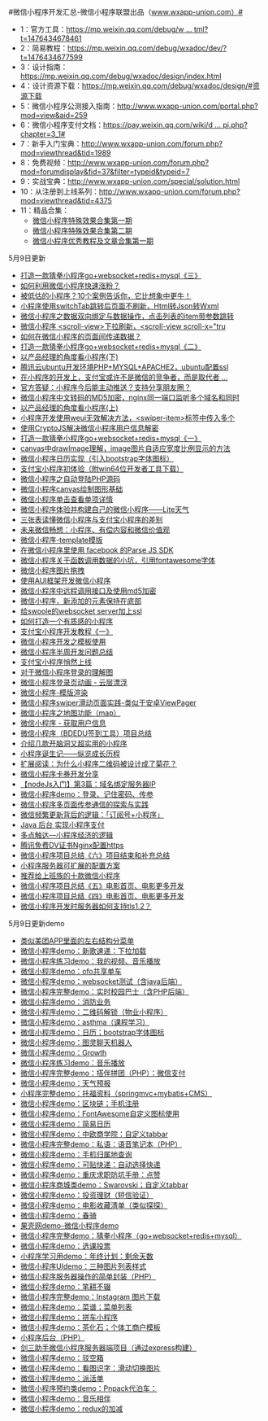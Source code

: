 #微信小程序开发汇总-微信小程序联盟出品（www.wxapp-union.com）#
 - 1：官方工具：[https://mp.weixin.qq.com/debug/w ... tml?t=1476434678461](https://mp.weixin.qq.com/debug/wxadoc/dev/devtools/download.html?t=1476434678461)
 - 2：简易教程：https://mp.weixin.qq.com/debug/wxadoc/dev/?t=1476434677599
 - 3：设计指南：https://mp.weixin.qq.com/debug/wxadoc/design/index.html
 - 4：设计资源下载：https://mp.weixin.qq.com/debug/wxadoc/design/#资源下载
 - 5：微信小程序公测接入指南：http://www.wxapp-union.com/portal.php?mod=view&aid=259
 - 6：微信小程序支付文档：[https://pay.weixin.qq.com/wiki/d ... pi.php?chapter=3_1#](https://pay.weixin.qq.com/wiki/doc/api/wxa/wxa_api.php?chapter=3_1#)
 - 7：新手入门宝典：http://www.wxapp-union.com/forum.php?mod=viewthread&tid=1989
 - 8：免费视频：http://www.wxapp-union.com/forum.php?mod=forumdisplay&fid=37&filter=typeid&typeid=7
 - 9：实战宝典：http://www.wxapp-union.com/special/solution.html
 - 10：从注册到上线系列：http://www.wxapp-union.com/forum.php?mod=viewthread&tid=4375
 - 11：精品合集：
    - [微信小程序特殊效果合集第一期](http://www.wxapp-union.com/forum.php?mod=viewthread&tid=4727)
    - [微信小程序特殊效果合集第二期](http://www.wxapp-union.com/forum.php?mod=viewthread&tid=4811)
    - [微信小程序优秀教程及文章合集第一期](http://www.wxapp-union.com/forum.php?mod=viewthread&tid=4742)
       
       
       
5月9日更新
 - [打造一款猜拳小程序go+websocket+redis+mysql《三》](http://www.wxapp-union.com/portal.php?mod=view&amp;aid=2195)
- [如何利用微信小程序快速涨粉？](http://www.wxapp-union.com/portal.php?mod=view&amp;aid=2198)
- [被低估的小程序？10个案例告诉你，它比想象中更牛！](http://www.wxapp-union.com/portal.php?mod=view&amp;aid=2199)
- [小程序使用switchTab跳转后页面不刷新，Html转Json转Wxml](http://www.wxapp-union.com/portal.php?mod=view&amp;aid=2191)
- [微信小程序之数据双向绑定与数据操作，点击列表的item带参数跳转](http://www.wxapp-union.com/portal.php?mod=view&amp;aid=2196)
- [微信小程序 &lt;scroll-view&gt;下拉刷新，&lt;scroll-view scroll-x=&quot;tru](http://www.wxapp-union.com/portal.php?mod=view&amp;aid=2192)
- [如何在微信小程序的页面间传递数据？](http://www.wxapp-union.com/portal.php?mod=view&amp;aid=2200)
- [打造一款猜拳小程序go+websocket+redis+mysql《二》](http://www.wxapp-union.com/portal.php?mod=view&amp;aid=2194)
- [以产品经理的角度看小程序(下)](http://www.wxapp-union.com/portal.php?mod=view&amp;aid=2197)
- [腾讯云ubuntu开发环境PHP+MYSQL+APACHE2，ubuntu配置ssl](http://www.wxapp-union.com/portal.php?mod=view&amp;aid=2193)
- [在小程序的开发上，支付宝或许不是微信的竞争者，而是取代者 ...](http://www.wxapp-union.com/portal.php?mod=view&amp;aid=2189)
- [官方答疑：小程序今后能主动推送？支持分享朋友圈？](http://www.wxapp-union.com/portal.php?mod=view&amp;aid=2187)
- [微信小程序中文转码的MD5加密，nginx同一端口监听多个域名和同时](http://www.wxapp-union.com/portal.php?mod=view&amp;aid=2186)
- [以产品经理的角度看小程序(上)](http://www.wxapp-union.com/portal.php?mod=view&amp;aid=2181)
- [小程序开发使用weui无效解决方法，&lt;swiper-item&gt;标签中传入多个](http://www.wxapp-union.com/portal.php?mod=view&amp;aid=2183)
- [使用CryptoJS解决微信小程序用户信息解密](http://www.wxapp-union.com/portal.php?mod=view&amp;aid=2188)
- [打造一款猜拳小程序go+websocket+redis+mysql《一》](http://www.wxapp-union.com/portal.php?mod=view&amp;aid=2190)
- [canvas中drawImage理解，image图片自适应宽度比例显示的方法](http://www.wxapp-union.com/portal.php?mod=view&amp;aid=2184)
- [微信小程序日历实现（引入bootstrap字体图标）](http://www.wxapp-union.com/portal.php?mod=view&amp;aid=2182)
- [支付宝小程序初体验（附win64位开发者工具下载）](http://www.wxapp-union.com/portal.php?mod=view&amp;aid=2185)
- [微信小程序之自动登陆PHP源码](http://www.wxapp-union.com/portal.php?mod=view&amp;aid=2180)
- [微信小程序canvas绘制图形基础](http://www.wxapp-union.com/portal.php?mod=view&amp;aid=2172)
- [微信小程序单击查看单项详情](http://www.wxapp-union.com/portal.php?mod=view&amp;aid=2171)
- [微信小程序体验并构建自己的微信小程序——Lite天气](http://www.wxapp-union.com/portal.php?mod=view&amp;aid=2176)
- [三张表读懂微信小程序与支付宝小程序的差别](http://www.wxapp-union.com/portal.php?mod=view&amp;aid=2175)
- [未来微信畅想：小程序、有偿内容和微信价值观](http://www.wxapp-union.com/portal.php?mod=view&amp;aid=2177)
- [微信小程序-template模版](http://www.wxapp-union.com/portal.php?mod=view&amp;aid=2170)
- [在微信小程序里使用 facebook 的Parse JS SDK](http://www.wxapp-union.com/portal.php?mod=view&amp;aid=2179)
- [微信小程序关于函数调用数据的小坑，引用fontawesome字体](http://www.wxapp-union.com/portal.php?mod=view&amp;aid=2174)
- [微信小程序图片拖拽](http://www.wxapp-union.com/portal.php?mod=view&amp;aid=2173)
- [使用AUI框架开发微信小程序](http://www.wxapp-union.com/portal.php?mod=view&amp;aid=2178)
- [微信小程序中远程调用接口及使用md5加密](http://www.wxapp-union.com/portal.php?mod=view&amp;aid=2165)
- [微信小程序，新添加的元素保持在底部](http://www.wxapp-union.com/portal.php?mod=view&amp;aid=2160)
- [给swoole的websocket server加上ssl](http://www.wxapp-union.com/portal.php?mod=view&amp;aid=2164)
- [如何打造一个有质感的小程序](http://www.wxapp-union.com/portal.php?mod=view&amp;aid=2162)
- [支付宝小程序开发教程《一》](http://www.wxapp-union.com/portal.php?mod=view&amp;aid=2166)
- [微信小程序开发之模板使用](http://www.wxapp-union.com/portal.php?mod=view&amp;aid=2159)
- [微信小程序半周开发问题总结](http://www.wxapp-union.com/portal.php?mod=view&amp;aid=2167)
- [支付宝小程序悄然上线](http://www.wxapp-union.com/portal.php?mod=view&amp;aid=2163)
- [对于微信小程序登录的理解图](http://www.wxapp-union.com/portal.php?mod=view&amp;aid=2161)
- [微信小程序登录页动画 - 云层漂浮](http://www.wxapp-union.com/portal.php?mod=view&amp;aid=2168)
- [微信小程序-模版渲染](http://www.wxapp-union.com/portal.php?mod=view&amp;aid=2158)
- [微信小程序swiper滑动页面实践-类似于安卓ViewPager](http://www.wxapp-union.com/portal.php?mod=view&amp;aid=2153)
- [微信小程序之地图功能（map）](http://www.wxapp-union.com/portal.php?mod=view&amp;aid=2151)
- [微信小程序 - 获取用户信息](http://www.wxapp-union.com/portal.php?mod=view&amp;aid=2157)
- [微信小程序（BDEDU签到工具）项目总结](http://www.wxapp-union.com/portal.php?mod=view&amp;aid=2152)
- [介绍几款开脑洞又超实用的小程序](http://www.wxapp-union.com/portal.php?mod=view&amp;aid=2155)
- [小程序诞生记——纵览成长历程](http://www.wxapp-union.com/portal.php?mod=view&amp;aid=2156)
- [扩展阅读：为什么小程序二维码被设计成了菊花？](http://www.wxapp-union.com/portal.php?mod=view&amp;aid=2154)
- [微信小程序卡券开发分享](http://www.wxapp-union.com/portal.php?mod=view&amp;aid=2150)
- [【nodeJs入门】第3篇：域名绑定服务器IP](http://www.wxapp-union.com/portal.php?mod=view&amp;aid=2148)
- [微信小程序demo：登录、记住密码、传参](http://www.wxapp-union.com/portal.php?mod=view&amp;aid=2149)
- [微信小程序多页面传参通信的探索与实践](http://www.wxapp-union.com/portal.php?mod=view&amp;aid=2142)
- [微信频繁更新背后的逻辑：「订阅号+小程序」](http://www.wxapp-union.com/portal.php?mod=view&amp;aid=2147)
- [Java 后台 实现小程序支付](http://www.wxapp-union.com/portal.php?mod=view&amp;aid=2145)
- [多点触达—小程序经济的逻辑](http://www.wxapp-union.com/portal.php?mod=view&amp;aid=2143)
- [腾讯免费DV证书Nginx配置https](http://www.wxapp-union.com/portal.php?mod=view&amp;aid=2146)
- [微信小程序项目总结《六》项目结束和补充总结](http://www.wxapp-union.com/portal.php?mod=view&amp;aid=2140)
- [小程序服务器可扩展的配置方案](http://www.wxapp-union.com/portal.php?mod=view&amp;aid=2141)
- [推荐给上班族的十款微信小程序](http://www.wxapp-union.com/portal.php?mod=view&amp;aid=2144)
- [微信小程序项目总结《五》电影首页、电影更多开发](http://www.wxapp-union.com/portal.php?mod=view&amp;aid=2139)
- [微信小程序项目总结《四》电影首页、电影更多开发](http://www.wxapp-union.com/portal.php?mod=view&amp;aid=2138)
- [微信小程序开发时服务器如何支持tls1.2？](http://www.wxapp-union.com/portal.php?mod=view&amp;aid=2169)

5月9日更新demo

- [类似美团APP里面的左右结构分菜单](http://www.wxapp-union.com/forum.php?mod=viewthread&amp;tid=4970)
- [微信小程序demo：新歌速递：下拉加载](http://www.wxapp-union.com/forum.php?mod=viewthread&amp;tid=4963)
- [微信小程序练习demo：我的视频、音乐播放](http://www.wxapp-union.com/forum.php?mod=viewthread&amp;tid=4962)
- [微信小程序demo：ofo共享单车](http://www.wxapp-union.com/forum.php?mod=viewthread&amp;tid=4961)
- [微信小程序demo：websocket测试（含java后端）](http://www.wxapp-union.com/forum.php?mod=viewthread&amp;tid=4959)
- [微信小程序完整demo：实时校园巴士（含PHP后端）](http://www.wxapp-union.com/forum.php?mod=viewthread&amp;tid=4958)
- [微信小程序demo：消防业务](http://www.wxapp-union.com/forum.php?mod=viewthread&amp;tid=4957)
- [微信小程序demo：二维码解锁（物业小程序）](http://www.wxapp-union.com/forum.php?mod=viewthread&amp;tid=4955)
- [微信小程序demo：asthma（课程学习）](http://www.wxapp-union.com/forum.php?mod=viewthread&amp;tid=4953)
- [微信小程序demo：日历；bootstrap字体图标](http://www.wxapp-union.com/forum.php?mod=viewthread&amp;tid=4943)
- [微信小程序demo：图灵聊天机器人](http://www.wxapp-union.com/forum.php?mod=viewthread&amp;tid=4942)
- [微信小程序demo：Growth](http://www.wxapp-union.com/forum.php?mod=viewthread&amp;tid=4941)
- [微信小程序练习demo：音乐播放](http://www.wxapp-union.com/forum.php?mod=viewthread&amp;tid=4940)
- [微信小程序完整demo：搭伴拼团（PHP）：微信支付](http://www.wxapp-union.com/forum.php?mod=viewthread&amp;tid=4913)
- [微信小程序demo：天气预报](http://www.wxapp-union.com/forum.php?mod=viewthread&amp;tid=4912)
- [小程序完整demo：托福资料（springmvc+mybatis+CMS）](http://www.wxapp-union.com/forum.php?mod=viewthread&amp;tid=4911)
- [微信小程序demo：区块链；手机注册](http://www.wxapp-union.com/forum.php?mod=viewthread&amp;tid=4902)
- [微信小程序demo：FontAwesome自定义图标使用](http://www.wxapp-union.com/forum.php?mod=viewthread&amp;tid=4901)
- [微信小程序demo：简易日历](http://www.wxapp-union.com/forum.php?mod=viewthread&amp;tid=4900)
- [微信小程序demo：中欧商学院：自定义tabbar](http://www.wxapp-union.com/forum.php?mod=viewthread&amp;tid=4899)
- [微信小程序完整demo：私语：语音笔记本（PHP）](http://www.wxapp-union.com/forum.php?mod=viewthread&amp;tid=4898)
- [微信小程序demo：手机归属地查询](http://www.wxapp-union.com/forum.php?mod=viewthread&amp;tid=4887)
- [微信小程序demo：可贴快递：自动选择快递](http://www.wxapp-union.com/forum.php?mod=viewthread&amp;tid=4886)
- [微信小程序demo：重庆求职防坑手册：点赞](http://www.wxapp-union.com/forum.php?mod=viewthread&amp;tid=4885)
- [微信小程序商城类demo：Swarovski；自定义tabbar](http://www.wxapp-union.com/forum.php?mod=viewthread&amp;tid=4884)
- [微信小程序demo：投资理财（短信验证）](http://www.wxapp-union.com/forum.php?mod=viewthread&amp;tid=4883)
- [微信小程序demo：电影收藏清单（类似探探）](http://www.wxapp-union.com/forum.php?mod=viewthread&amp;tid=4882)
- [微信小程序demo：春骑](http://www.wxapp-union.com/forum.php?mod=viewthread&amp;tid=4881)
- [果壳网demo-微信小程序demo](http://www.wxapp-union.com/forum.php?mod=viewthread&amp;tid=4877)
- [微信小程序完整demo：猜拳小程序（go+websocket+redis+mysql）](http://www.wxapp-union.com/forum.php?mod=viewthread&amp;tid=4873)
- [微信小程序demo：选课投票](http://www.wxapp-union.com/forum.php?mod=viewthread&amp;tid=4872)
- [小程序学习用demo：年终计划：剩余天数](http://www.wxapp-union.com/forum.php?mod=viewthread&amp;tid=4871)
- [微信小程序UIdemo：三种图片列表样式](http://www.wxapp-union.com/forum.php?mod=viewthread&amp;tid=4870)
- [微信小程序服务器操作的简单封装（PHP）](http://www.wxapp-union.com/forum.php?mod=viewthread&amp;tid=4862)
- [微信小程序demo：笔耕不辍](http://www.wxapp-union.com/forum.php?mod=viewthread&amp;tid=4861)
- [微信小程序完整demo：Instagram 图片下载](http://www.wxapp-union.com/forum.php?mod=viewthread&amp;tid=4860)
- [微信小程序demo：菜谱；菜单列表](http://www.wxapp-union.com/forum.php?mod=viewthread&amp;tid=4850)
- [微信小程序demo：拼车小程序](http://www.wxapp-union.com/forum.php?mod=viewthread&amp;tid=4849)
- [微信小程序demo：茶化石；个体工商户模板](http://www.wxapp-union.com/forum.php?mod=viewthread&amp;tid=4847)
- [小程序后台（PHP）](http://www.wxapp-union.com/forum.php?mod=viewthread&amp;tid=4846)
- [剑三助手微信小程序服务器端项目（通过express构建）](http://www.wxapp-union.com/forum.php?mod=viewthread&amp;tid=4845)
- [微信小程序demo：驳空箱](http://www.wxapp-union.com/forum.php?mod=viewthread&amp;tid=4844)
- [微信小程序demo：看图识字：滑动切换图片](http://www.wxapp-union.com/forum.php?mod=viewthread&amp;tid=4843)
- [微信小程序demo：派活单](http://www.wxapp-union.com/forum.php?mod=viewthread&amp;tid=4832)
- [微信小程序预约类demo：Pnpack代泊车：](http://www.wxapp-union.com/forum.php?mod=viewthread&amp;tid=4831)
- [微信小程序demo：音乐相伴](http://www.wxapp-union.com/forum.php?mod=viewthread&amp;tid=4830)
- [微信小程序demo：redux的加减](http://www.wxapp-union.com/forum.php?mod=viewthread&amp;tid=4829)

